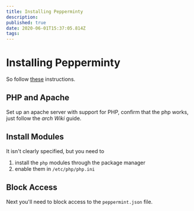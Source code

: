 ```yaml
---
title: Installing Pepperminty
description: 
published: true
date: 2020-06-01T15:37:05.814Z
tags: 
---
```


# Installing Pepperminty
So follow [these](https://starbeamrainbowlabs.com/labs/peppermint/__nightdocs/04-Getting-Started.html) instructions.

## PHP and Apache
Set up an apache server with support for PHP, confirm that the php works, just follow the *arch Wiki* guide.

## Install Modules
It isn't clearly specified, but you need to

1. install the `php` modules through the package manager
2. enable them in `/etc/php/php.ini`

## Block Access
Next you'll need to block access to the `peppermint.json` file.